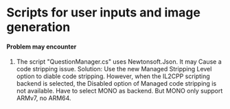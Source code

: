 # Scripts for user inputs and image generation


#### Problem may encounter
1. The script "QuestionManager.cs" uses Newtonsoft.Json. It may Cause a code stripping issue. Solution: Use the new Managed Stripping Level option to diable code stripping. However, when the IL2CPP scripting backend is selected, the Disabled option of Managed code stripping is not available. Have to select MONO as backend.
But MONO only support ARMv7, no ARM64.
